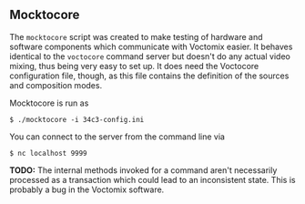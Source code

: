 Mocktocore
----------

The `mocktocore` script was created to make testing of hardware and
software components which communicate with Voctomix easier.  It
behaves identical to the `voctocore` command server but doesn't do any
actual video mixing, thus being very easy to set up.  It does need the
Voctocore configuration file, though, as this file contains the
definition of the sources and composition modes.

Mocktocore is run as
```
$ ./mocktocore -i 34c3-config.ini
```

You can connect to the server from the command line via
```
$ nc localhost 9999
```

**TODO:** The internal methods invoked for a command aren't
necessarily processed as a transaction which could lead to an
inconsistent state.  This is probably a bug in the Voctomix software.
